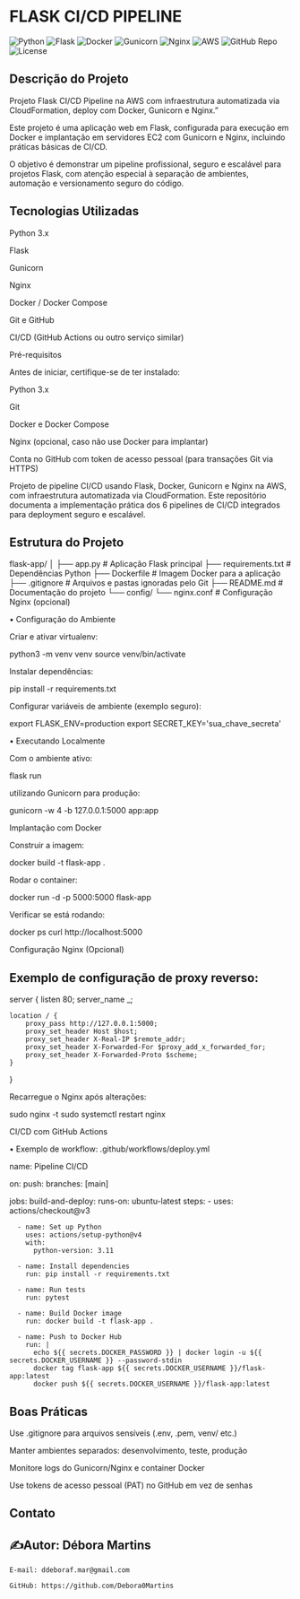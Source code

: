 # FLASK CI/CD PIPELINE
![Python](https://img.shields.io/badge/python-3.11-blue)
![Flask](https://img.shields.io/badge/flask-2.3-green)
![Docker](https://img.shields.io/badge/docker-latest-blue)
![Gunicorn](https://img.shields.io/badge/gunicorn-20.1.0-lightgrey)
![Nginx](https://img.shields.io/badge/nginx-1.28.0-brightgreen)
![AWS](https://img.shields.io/badge/AWS-CloudFormation-yellow)
![GitHub Repo](https://img.shields.io/badge/github-repository-blue)
![License](https://img.shields.io/badge/license-MIT-yellow)


## Descrição do Projeto ##

Projeto Flask CI/CD Pipeline na AWS com infraestrutura automatizada via CloudFormation, deploy com Docker, Gunicorn e Nginx.”

Este projeto é uma aplicação web em Flask, configurada para execução em Docker e implantação em servidores EC2 com Gunicorn e Nginx, incluindo práticas básicas de CI/CD.

O objetivo é demonstrar um pipeline profissional, seguro e escalável para projetos Flask, com atenção especial à separação de ambientes, automação e versionamento seguro do código.

## Tecnologias Utilizadas ##

Python 3.x

Flask

Gunicorn

Nginx

Docker / Docker Compose

Git e GitHub

CI/CD (GitHub Actions ou outro serviço similar)

Pré-requisitos

Antes de iniciar, certifique-se de ter instalado:

Python 3.x

Git

Docker e Docker Compose

Nginx (opcional, caso não use Docker para implantar)

Conta no GitHub com token de acesso pessoal (para transações Git via HTTPS)

Projeto de pipeline CI/CD usando Flask, Docker, Gunicorn e Nginx na AWS, com infraestrutura automatizada via CloudFormation. Este repositório documenta a implementação prática dos 6 pipelines de CI/CD integrados para deployment seguro e escalável.


## Estrutura do Projeto ##
flask-app/
│
├── app.py              # Aplicação Flask principal
├── requirements.txt    # Dependências Python
├── Dockerfile          # Imagem Docker para a aplicação
├── .gitignore          # Arquivos e pastas ignoradas pelo Git
├── README.md           # Documentação do projeto
└── config/
    └── nginx.conf      # Configuração Nginx (opcional)

• Configuração do Ambiente

  Criar e ativar virtualenv:

  python3 -m venv venv
  source venv/bin/activate


  Instalar dependências:

  pip install -r requirements.txt


  Configurar variáveis de ambiente (exemplo seguro):

  export FLASK_ENV=production
  export SECRET_KEY='sua_chave_secreta'


• Executando Localmente

  Com o ambiente ativo:

  flask run
  
  utilizando Gunicorn para produção:

  gunicorn -w 4 -b 127.0.0.1:5000 app:app

  Implantação com Docker

  Construir a imagem:

  docker build -t flask-app .


  Rodar o container:

  docker run -d -p 5000:5000 flask-app


  Verificar se está rodando:

  docker ps
  curl http://localhost:5000

  Configuração Nginx (Opcional)

## Exemplo de configuração de proxy reverso:

server {
    listen 80;
    server_name _;

    location / {
        proxy_pass http://127.0.0.1:5000;
        proxy_set_header Host $host;
        proxy_set_header X-Real-IP $remote_addr;
        proxy_set_header X-Forwarded-For $proxy_add_x_forwarded_for;
        proxy_set_header X-Forwarded-Proto $scheme;
    }
}


  Recarregue o Nginx após alterações:

  sudo nginx -t
  sudo systemctl restart nginx

  CI/CD com GitHub Actions

• Exemplo de workflow: .github/workflows/deploy.yml

name: Pipeline CI/CD

on:
  push:
    branches: [main]

jobs:
  build-and-deploy:
    runs-on: ubuntu-latest
    steps:
      - uses: actions/checkout@v3

      - name: Set up Python
        uses: actions/setup-python@v4
        with:
          python-version: 3.11

      - name: Install dependencies
        run: pip install -r requirements.txt

      - name: Run tests
        run: pytest

      - name: Build Docker image
        run: docker build -t flask-app .

      - name: Push to Docker Hub
        run: |
          echo ${{ secrets.DOCKER_PASSWORD }} | docker login -u ${{ secrets.DOCKER_USERNAME }} --password-stdin
          docker tag flask-app ${{ secrets.DOCKER_USERNAME }}/flask-app:latest
          docker push ${{ secrets.DOCKER_USERNAME }}/flask-app:latest



## Boas Práticas ##

Use .gitignore para arquivos sensíveis (.env, .pem, venv/ etc.)

Manter ambientes separados: desenvolvimento, teste, produção

Monitore logs do Gunicorn/Nginx e container Docker

Use tokens de acesso pessoal (PAT) no GitHub em vez de senhas

## Contato ##

##  ✍️Autor: Débora Martins 

    E-mail: ddeboraf.mar@gmail.com

    GitHub: https://github.com/Debora0Martins
